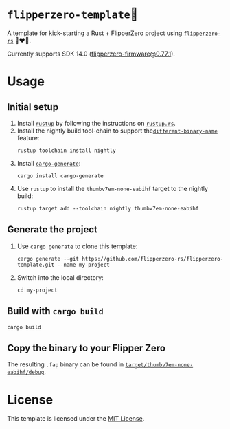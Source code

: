 # `flipperzero-template`🚀

A template for kick-starting a Rust + FlipperZero project using [`flipperzero-rs`](https://github.com/flipperzero-rs/flipperzero) 🐬❤️🦀.

Currently supports SDK 14.0 ([flipperzero-firmware@0.77.1](https://github.com/flipperdevices/flipperzero-firmware/tree/0.77.1)).

# Usage

## Initial setup

1. Install [`rustup`](https://rust-lang.github.io/rustup/) by following the instructions on [`rustup.rs`](https://rustup.rs/).
1. Install the nightly build tool-chain to support the[`different-binary-name`](https://doc.rust-lang.org/cargo/reference/unstable.html#different-binary-name) feature:
    ```
    rustup toolchain install nightly
    ```
1. Install [`cargo-generate`](https://github.com/cargo-generate/cargo-generate):
    ```
    cargo install cargo-generate
    ```
1. Use `rustup` to install the `thumbv7em-none-eabihf` target to the nightly build:
    ```
    rustup target add --toolchain nightly thumbv7em-none-eabihf
    ```

## Generate the project
1. Use `cargo generate` to clone this template:
    ```
    cargo generate --git https://github.com/flipperzero-rs/flipperzero-template.git --name my-project
    ```
1. Switch into the local directory:
    ```
    cd my-project
    ```

## Build with `cargo build`

```
cargo build
```

## Copy the binary to your Flipper Zero

The resulting `.fap` binary can be found in [`target/thumbv7em-none-eabihf/debug`](target/thumbv7em-none-eabihf/debug).

# License

This template is licensed under the [MIT License](https://github.com/flipperzero-rs/flipperzero/blob/v0.7.2/LICENSE).
